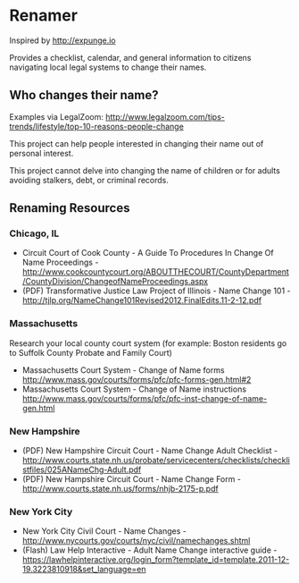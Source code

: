 # Renamer

Inspired by http://expunge.io

Provides a checklist, calendar, and general information to citizens navigating
local legal systems to change their names.

## Who changes their name?

Examples via LegalZoom: http://www.legalzoom.com/tips-trends/lifestyle/top-10-reasons-people-change

This project can help people interested in changing their name out of personal interest.

This project cannot delve into changing the name of children or for adults avoiding
stalkers, debt, or criminal records.

## Renaming Resources

### Chicago, IL

* Circuit Court of Cook County - A Guide To Procedures In Change Of Name Proceedings -
  http://www.cookcountycourt.org/ABOUTTHECOURT/CountyDepartment/CountyDivision/ChangeofNameProceedings.aspx
* (PDF) Transformative Justice Law Project of Illinois - Name Change 101 -
  http://tjlp.org/NameChange101Revised2012.FinalEdits.11-2-12.pdf

### Massachusetts

Research your local county court system (for example: Boston residents go to Suffolk
  County Probate and Family Court)

* Massachusetts Court System - Change of Name forms
  http://www.mass.gov/courts/forms/pfc/pfc-forms-gen.html#2
* Massachusetts Court System - Change of Name instructions
  http://www.mass.gov/courts/forms/pfc/pfc-inst-change-of-name-gen.html

### New Hampshire

* (PDF) New Hampshire Circuit Court - Name Change Adult Checklist -
  http://www.courts.state.nh.us/probate/servicecenters/checklists/checklistfiles/025ANameChg-Adult.pdf
* (PDF) New Hampshire Circuit Court - Name Change Form -
  http://www.courts.state.nh.us/forms/nhjb-2175-p.pdf

### New York City

* New York City Civil Court - Name Changes -
  http://www.nycourts.gov/courts/nyc/civil/namechanges.shtml
* (Flash) Law Help Interactive - Adult Name Change interactive guide -
  https://lawhelpinteractive.org/login_form?template_id=template.2011-12-19.3223810918&set_language=en

